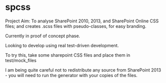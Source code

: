 # spcss
Project Aim: To analyse SharePoint 2010, 2013, and SharePoint Online CSS files; and creates .scss files with pseudo-classes, for easy branding.

Currently in proof of concept phase. 

Looking to develop using real test-driven development.

To try this, take some sharepoint CSS files and place them in test/mock_files

I am being quite careful not to redistribute any source from SharePoint 2013 - you will need to run the generator with your copies of the files. 
